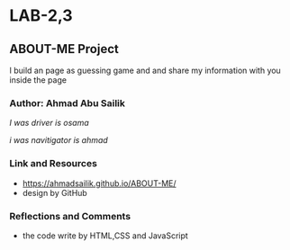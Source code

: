 # LAB-2,3

## ABOUT-ME Project

I build an page as guessing game and and share my information with you inside the page

### Author: Ahmad Abu Sailik

*I was driver is osama* 

*i was navitigator is ahmad*

### Link and Resources
- https://ahmadsailik.github.io/ABOUT-ME/
- design by GitHub

### Reflections and Comments
- the code write by HTML,CSS and JavaScript

